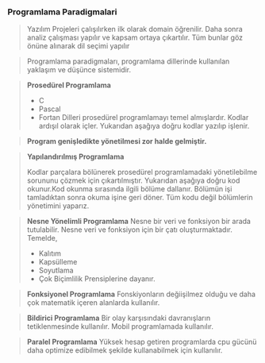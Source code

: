 ### Programlama Paradigmalari 
> Yazılım Projeleri çalışılırken ilk olarak domain öğrenilir. 
Daha sonra analiz çalışması yapılır ve kapsam ortaya çıkartılır.
Tüm bunlar göz önüne alınarak dil seçimi yapılır 

> Programlama paradigmaları, programlama dillerinde kullanılan yaklaşım ve düşünce sistemidir.

> **Prosedürel Programlama**
>- C 
>- Pascal
>- Fortan 
> Dilleri prosedürel programlamayı temel almışlardır. Kodlar ardışıl olarak içler. Yukarıdan aşağıya doğru kodlar yazılıp işlenir. 

> **Program genişledikte yönetilmesi zor halde gelmiştir.**

> **Yapılandırılmış Programlama**
>
> Kodlar parçalara bölünerek prosedürel programlamadaki yönetilebilme sorununu çözmek için çıkartılmıştır. Yukarıdan aşağıya doğru kod okunur.Kod okunma sırasında ilgili bölüme dallanır. Bölümün işi tamladıktan sonra okuma işine geri döner. Tüm kodu değil bölümlerin yönetimini yaparız. 

> **Nesne Yönelimli Programlama**
> Nesne bir veri ve fonksiyon bir arada tutulabilir. Nesne veri ve fonksiyon için bir çatı oluşturmaktadır. 
> Temelde, 
>- Kalıtım
>- Kapsülleme
>- Soyutlama
>- Çok Biçimlilik 
Prensiplerine dayanır. 

> **Fonksiyonel Programlama**
> Fonskiyonların değiişilmez olduğu ve daha çok matematik içeren alanlarda kullanılır.


> **Bildirici Programlama**
> Bir olay karşısındaki davranışların tetiklenmesinde kullanılır. 
> Mobil programlamada kullanılır.

>**Paralel Programlama**
> Yüksek hesap getiren programlarda cpu gücünü daha optimize edibilmek şekilde kullanabilmek için kullanılır.
